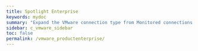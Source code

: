 ```yaml
---
title: Spotlight Enterprise
keywords: mydoc
summary: "Expand the VMware connection type from Monitored connections to list connections by name. Click on the connection name to show the components and virtual machines grid for the VMware connection."
sidebar: c_vmware_sidebar
toc: false
permalink: /vmware_productenterprise/
---
```

